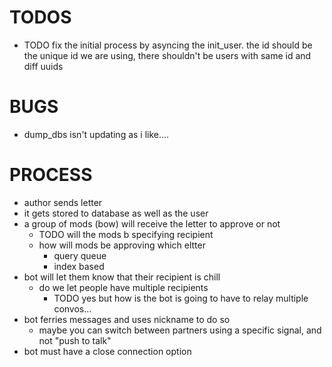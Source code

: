 # TODOS
- TODO fix the initial process by asyncing the init_user. the id should be the unique id we are using, there shouldn't be users with same id and diff uuids

# BUGS
- dump_dbs isn't updating as i like.... 

# PROCESS
- author sends letter
- it gets stored to database as well as the user
- a group of mods (bow) will receive the letter to approve or not
  - TODO will the mods b specifying recipient
  - how will mods be approving which eltter
    - query queue
    - index based
- bot will let them know that their recipient is chill
  - do we let people have multiple recipients
    - TODO yes but how is the bot is going to have to relay multiple convos...
- bot ferries messages and uses nickname to do so
  - maybe you can switch between partners using a specific signal, and not "push to talk"
- bot must have a close connection option